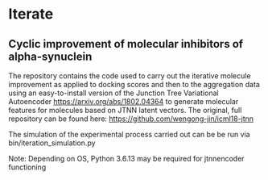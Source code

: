 # Iterate

## Cyclic improvement of molecular inhibitors of alpha-synuclein

The repository contains the code used to carry out the iterative molecule improvement as applied to docking scores and then to the aggregation data using an easy-to-install version of the Junction Tree Variational Autoencoder https://arxiv.org/abs/1802.04364 to generate molecular features for molecules based on JTNN latent vectors. The original, full repository can be found here: https://github.com/wengong-jin/icml18-jtnn

The simulation of the experimental process carried out can be be run via bin/iteration_simulation.py

Note: Depending on OS, Python 3.6.13 may be required for jtnnencoder functioning
